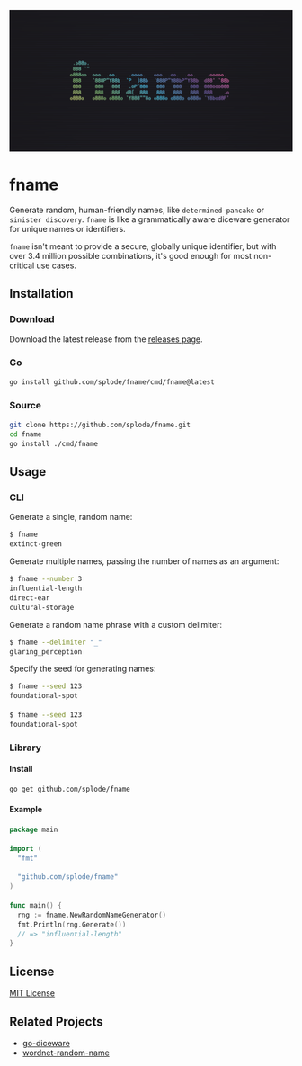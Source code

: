 ![fname banner](.github/media/fname_banner_1.1_1280x640.png)

# fname

Generate random, human-friendly names, like `determined-pancake` or `sinister discovery`. `fname` is like a grammatically aware diceware generator for unique names or identifiers.

`fname` isn't meant to provide a secure, globally unique identifier, but with over 3.4 million possible combinations, it's good enough for most non-critical use cases.

## Installation

### Download

Download the latest release from the [releases page](https://github.com/Splode/fname/releases).

### Go

```sh
go install github.com/splode/fname/cmd/fname@latest
```

### Source

```sh
git clone https://github.com/splode/fname.git
cd fname
go install ./cmd/fname
```

## Usage

### CLI
  
Generate a single, random name:

```sh
$ fname
extinct-green
```

Generate multiple names, passing the number of names as an argument:

```sh
$ fname --number 3
influential-length
direct-ear
cultural-storage
```

Generate a random name phrase with a custom delimiter:

```sh
$ fname --delimiter "_"
glaring_perception
```

Specify the seed for generating names:

```sh
$ fname --seed 123
foundational-spot

$ fname --seed 123
foundational-spot
```

### Library

#### Install

```sh
go get github.com/splode/fname
```

#### Example

```go
package main

import (
  "fmt"

  "github.com/splode/fname"
)

func main() {
  rng := fname.NewRandomNameGenerator()
  fmt.Println(rng.Generate())
  // => "influential-length"
}
```

## License

[MIT License](./LICENSE)

## Related Projects

- [go-diceware](https://github.com/sethvargo/go-diceware)
- [wordnet-random-name](https://github.com/kohsuke/wordnet-random-name)
